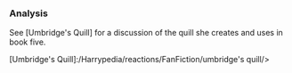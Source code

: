 
### Analysis

See [Umbridge's Quill] for a discussion of the quill she creates and uses in book five.

[Umbridge's Quill]:/Harrypedia/reactions/FanFiction/umbridge's quill/>
